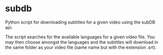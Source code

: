 # subdb  
Python script for downloading subtitles for a given video using the subDB api.  
  
The script searches for the available languages for a given video file. You may then choose amongst the languages and the subtitles will download in the same folder as your video file (same name but with the extension .srt).
